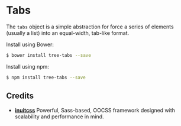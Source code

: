 # Tabs

The `tabs` object is a simple abstraction for force a series of elements
(usually a list) into an equal-width, tab-like format.

Install using Bower:

```sh
$ bower install tree-tabs --save
```

Install using npm:

```sh
$ npm install tree-tabs --save
```

## Credits

* **[inuitcss](https://github.com/inuitcss)** Powerful, Sass-based, OOCSS
framework designed with scalability and performance in mind.
